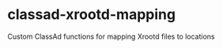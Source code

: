 classad-xrootd-mapping
======================

Custom ClassAd functions for mapping Xrootd files to locations
